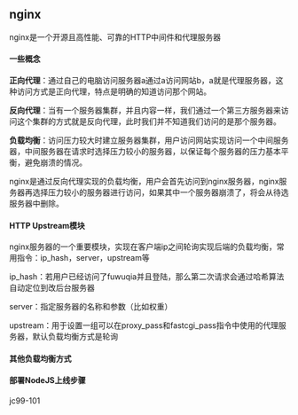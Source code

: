 ## nginx

nginx是一个开源且高性能、可靠的HTTP中间件和代理服务器

#### 一些概念

**正向代理**：通过自己的电脑访问服务器a通过a访问网站b，a就是代理服务器，这种访问方式是正向代理，特点是明确的知道访问那个网站。

**反向代理**：当有一个服务器集群，并且内容一样，我们通过一个第三方服务器来访问这个集群的方式就是反向代理，此时我们并不知道我们访问的是那个服务器。

**负载均衡**：访问压力较大时建立服务器集群，用户访问网站实现访问一个中间服务器，中间服务器在请求时选择压力较小的服务器，以保证每个服务器的压力基本平衡，避免崩溃的情况。

nginx是通过反向代理实现的负载均衡，用户会首先访问到nginx服务器，nginx服务器再选择压力较小的服务器进行访问，如果其中一个服务器崩溃了，将会从待选服务器中删除。

#### HTTP Upstream模块

nginx服务器的一个重要模块，实现在客户端ip之间轮询实现后端的负载均衡，常用指令：ip_hash，server，upstream等

ip_hash：若用户已经访问了fuwuqia并且登陆，那么第二次请求会通过哈希算法自动定位到改后台服务器

server：指定服务器的名称和参数（比如权重）

upstream：用于设置一组可以在proxy_pass和fastcgi_pass指令中使用的代理服务器，默认负载均衡方式是轮询

#### 其他负载均衡方式

#### 部署NodeJS上线步骤

jc99-101

